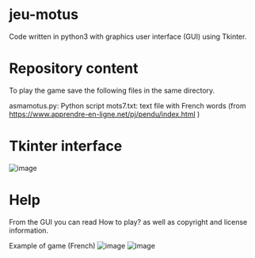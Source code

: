 # jeu-motus
Code written in python3 with graphics user interface (GUI) using Tkinter.
# Repository content
To play the game save the following files in the same directory.

asmamotus.py: Python script
mots7.txt: text file with French words (from https://www.apprendre-en-ligne.net/pj/pendu/index.html )
# Tkinter interface
![image](https://user-images.githubusercontent.com/108087986/204911735-b8f16549-c1f4-455f-a6a3-d3cfcb0d9760.png)
# Help
From the GUI you can read How to play? as well as copyright and license information.

Example of game (French)
![image](https://user-images.githubusercontent.com/108087986/204912019-545fa47e-5464-4f6b-a920-e0ebd5d28baf.png)
![image](https://user-images.githubusercontent.com/108087986/204912122-36240087-d974-4676-9d0b-4e299bb2d4b5.png)
